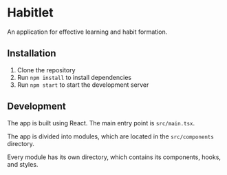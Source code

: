 # Habitlet

An application for effective learning and habit formation.

## Installation

1. Clone the repository
2. Run `npm install` to install dependencies
3. Run `npm start` to start the development server

## Development

The app is built using React. The main entry point is `src/main.tsx`.

The app is divided into modules, which are located in the `src/components` directory.

Every module has its own directory, which contains its components, hooks, and styles.
